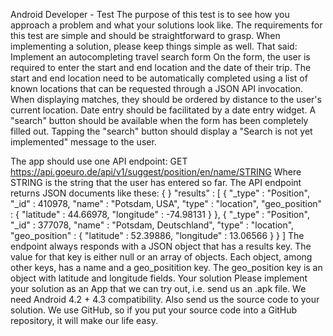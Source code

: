 Android Developer - Test
The purpose of this test is to see how you approach a problem and what your solutions look like. The
requirements for this test are simple and should be straightforward to grasp. When implementing a
solution, please keep things simple as well. That said:
Implement an autocompleting travel search form
On the form, the user is required to enter the start and end location and the date of their trip. The start
and end location need to be automatically completed using a list of known locations that can be
requested through a JSON API invocation. When displaying matches, they should be ordered by
distance to the user's current location. Date entry should be facilitated by a date entry widget. A "search"
button should be available when the form has been completely filled out. Tapping the "search" button
should display a "Search is not yet implemented" message to the user.

The app should use one API endpoint:
GET https://api.goeuro.de/api/v1/suggest/position/en/name/STRING
Where STRING is the string that the user has entered so far.
The API endpoint returns JSON documents like these:
{
}
"results" : [ {
"_type" : "Position",
"_id" : 410978,
"name" : "Potsdam, USA",
"type" : "location",
"geo_position" : {
"latitude" : 44.66978,
"longitude" : -74.98131
}
}, {
"_type" : "Position",
"_id" : 377078,
"name" : "Potsdam, Deutschland",
"type" : "location",
"geo_position" : {
"latitude" : 52.39886,
"longitude" : 13.06566
}
} ]
The endpoint always responds with a JSON object that has a results key. The value for that key is either
null or an array of objects. Each object, among other keys, has a name and a geo_positition key. The
geo_position key is an object with latitude and longitude fields.
Your solution
Please implement your solution as an App that we can try out, i.e. send us an .apk file. We need
Android 4.2 + 4.3 compatibility. Also send us the source code to your solution. We use GitHub, so if
you put your source code into a GitHub repository, it will make our life easy.
